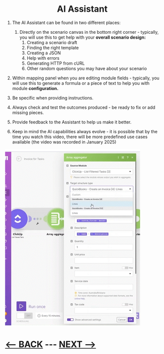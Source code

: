 <div align="center">

# AI Assistant 
</div>


1. The AI Assistant can be found in two different places:
   1. Directly on the scenario canvas in the bottom right corner - typically, you will use this to get help with your __overall scenario design:__
      1. Creating a scenario draft
      2. Finding the right template
      3. Creating a JSON
      4. Help with errors
      5. Generating HTTP from cURL
      6. Other random questions you may have about your scenario
         
  2. Within mapping panel when you are editing module fields - typically, you will use this to generate a formula or a piece of text to help you with module __configuration.__
     
2. Be specific when providing instructions.
3. Always check and test the outcomes produced - be ready to fix or add missing pieces.
4. Provide feedback to the Assistant to help us make it better.
5. Keep in mind the AI capabilities always evolve - it is possible that by the time you watch this video, there will be more predefined use cases available (the video was recorded in January 2025)

![link the module to the Aggregator](pic/aggragatorstep3.gif)




# [<-- BACK](aggregators.md) --- [NEXT -->](.md)
</div>
